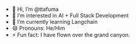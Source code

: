 - 👋 Hi, I’m @ttafuma
- 👀 I’m interested in AI + Full Stack Development
- 🌱 I’m currently learning Langchain
- 😄 Pronouns: He/Him
- ⚡ Fun fact: I have flown over the grand canyon.

<!---
ttafuma/ttafuma is a ✨ special ✨ repository because its `README.md` (this file) appears on your GitHub profile.
You can click the Preview link to take a look at your changes.
--->
